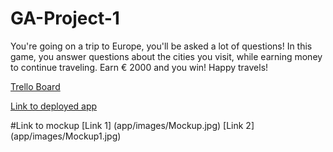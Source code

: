 # GA-Project-1
You're going on a trip to Europe, you'll be asked a lot of questions! In this game, you answer questions about the cities you visit, while earning money to continue traveling.
Earn € 2000 and you win! Happy travels!

[Trello Board](https://trello.com/b/GBSGpCCf/ga-project-1)

[Link to deployed app](http://upholsterer-richard-67310.bitballoon.com/)

#Link to mockup
[Link 1] (app/images/Mockup.jpg)
[Link 2] (app/images/Mockup1.jpg)
